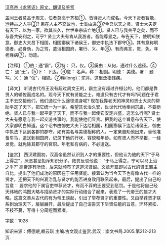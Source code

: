 [汉高帝《求贤诏》原文、翻译及鉴赏](https://www.vrrw.net/wx/14064.html)

盖闻王者莫高于周文，伯者莫高于齐桓①，皆待贤人而成名。今天下贤者智能，岂特古之人乎②? 患在人主不交故也，士奚由进③?今吾以天之灵、贤士大夫定有天下，以为一家，欲其长久，世世奉宗庙亡绝④。贤人已与我共平之矣，而不与吾共安利之，可乎? 贤士大夫有肯从我游者，吾能尊显之。布告天下，使明知朕意。御史大夫昌下相国，相国酇侯下诸侯王，御史中执法下郡守⑤。其有意称明德者，必身劝，为之驾，遣诣相国府，署行、义、年⑥。有而弗言，觉，免。年老癃病⑦，勿遣。

【注释】 ①伯：通“霸”。②特： 只，仅。③奚由：从何，通过什么途径。④亡： 通“无”。⑤下： 下达。⑥意： 名声。称： 相副。明德： 美德。署： 题写。义： 通 “仪”，相貌。⑦癃(long)：驼背。这里泛指残疾。



【译文】 听说古代帝王没有超过周文王的，霸主没有超过齐桓公的，他们都是靠贤人的辅佐而成名的。现今天下就有贤能之士，难道只有古代才有吗?问题在于君主不去交接他们，他们通过什么途径进身呢? 现在我靠老天的神灵和贤士大夫的帮助平定了天下，把它统一为一家。希望其长治久安，世世代代地奉祠宗庙，不要断绝。贤人已与我一起平定了天下，而不与我一起使它安定兴盛，这怎么行呢? 贤士大夫有愿意与我一起交游共事的，我能使他们显贵。把我的这个旨意布告天下，使大家都明白知道。这个诏书由御史大夫下达给相国，相国酂侯下达给诸侯王，御史中执法下达到各郡的郡守。如有美名与美德相称的人，一定亲自劝他出来，替他准备车马，遣送到相国府，记录下他的行状，容貌和年龄。如有贤人而不举报，一经发觉，就免除其郡守的官职。年老和有病的，不必遣送。

【鉴赏】 西汉建国初，汉高帝虽然认识到人才的重要性，但他认为他的天下“于马上得之”，厌恶甚至拒斥知识分子。陆贾反驳他说： “于马上得之，宁可以马上治之乎?” 高帝遂有所悟，后来就颁布了这道求贤诏。文章开篇即以古代的贤王霸主自比，提出了他们成功的原因在于任用贤能。接着认为当今天下也有像古代一样的贤才，还把天下的兴衰治乱与贤才的能否进身致用联系起来。最后，提出了自己的旨意： 要求他的下属官吏举荐贤才，有而不荐的还要受到惩罚。于是他将自己经天纬地的鸿图大略与招纳贤才的实际行动结合了起来，表现了一代帝王的雄才大略。这篇文章从古代的有为帝王谈起，引出了举荐贤才的重要性。又由举荐贤才联系到治理天下，层层展开，最后提出了自己诏告天下举贤任能的旨意，环环紧扣、不枝不蔓，写得十分简短而紧凑。

字数：1028

知识来源：傅德岷,赖云琪 主编.古文观止鉴赏.武汉：崇文书局.2005.第212-213页.

